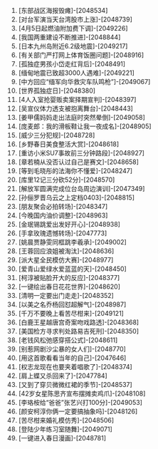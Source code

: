 
1. [东部战区海报毁瘫]-[2048534]
1. [对台军演当天台湾股市上涨]-[2048739]
1. [4月5日起燃油附加费下调]-[2049226]
1. [我国两重建设不断推进]-[2048844]
1. [日本九州岛附近6.2级地震]-[2049217]
1. [有关部门严打网上体育饭圈问题]-[2048916]
1. [孤独症男孩小岱走红背后]-[2048491]
1. [缅甸地震已致超3000人遇难]-[2049221]
1. [中方回应“缅军向华救灾车队鸣枪”]-[2049067]
1. [世界孤独症日]-[2048380]
1. [4人入室抢婴贩卖案择期宣判]-[2048397]
1. [吴宣仪体力透支被抱离舞台]-[2048443]
1. [姜甲儒妈妈走出法庭时突然晕倒]-[2049058]
1. [庞麦郎：我的滑板鞋让我一夜成名]-[2048905]
1. [威少三分犯规]-[2048728]
1. [乡野春日美食整活大赏]-[2048618]
1. [重访小米SU7事故前三分钟路段]-[2048927]
1. [章若楠从没否认过自己是赛文]-[2048658]
1. [等到毛晓彤的法海你不懂爱]-[2048247]
1. [库里12记三分砍52分]-[2048570]
1. [解放军圆满完成位台岛周边演训]-[2047349]
1. [孙俪罗晋乌云之上定档0403]-[2048815]
1. [朋友聚会必拍转场]-[2048347]
1. [今晚国内油价调整]-[2048963]
1. [金珉锡跳爱出发好开心]-[2048938]
1. [手拿玫瑰遗憾转场]-[2047773]
1. [姚晨贾静雯同框跳李羲承]-[2049002]
1. [王蓉回应浪姐被淘汰]-[2048636]
1. [派大星全民模仿大赛]-[2048977]
1. [爱青山爱绿水爱蓝蓝的天]-[2048450]
1. [柯淳被贴脸开大的反应]-[2048377]
1. [一键绘出春日花花世界]-[2048620]
1. [清明一定要出门走走]-[2048352]
1. [以美之名乔杨回怼超解气]-[2048987]
1. [千万不要晚上看苦尽柑来]-[2049121]
1. [白鹿王星越唐宫奇案吻戏路透]-[2048368]
1. [美国检方寻求判处路易吉死刑]-[2048350]
1. [老钱风松弛感穿搭公式]-[2048611]
1. [别惹网剧沙尘暴的女人们]-[2048770]
1. [用这首歌看看当年的自己]-[2047646]
1. [权志龙现在也要夹着唱歌了]-[2048374]
1. [肩上蝶又杀回来了]-[2047784]
1. [又到了穿贝微微红裙的季节]-[2048537]
1. [42岁女星陈思齐宣布摆摊卖鸡爪]-[2048108]
1. [李珞桉给“爸爸”张艺兴打100分]-[2049053]
1. [颜安柯淳你俩一定要搞抽象吗]-[2048126]
1. [苦尽柑来婚礼模仿秀]-[2048506]
1. [登陆少年练习室随舞]-[2049071]
1. [一键进入春日漫画]-[2048781]